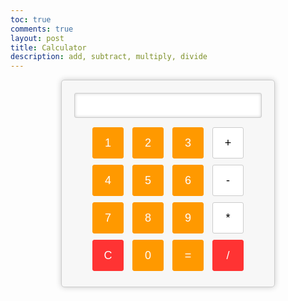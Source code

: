 ```yaml
---
toc: true
comments: true
layout: post
title: Calculator
description: add, subtract, multiply, divide
---
```


<div id="calculator">
    <input type="text" id="display" readonly>
    <div id="buttons">
        <button onclick="appendToDisplay('1')">1</button>
        <button onclick="appendToDisplay('2')">2</button>
        <button onclick="appendToDisplay('3')">3</button>
        <button onclick="appendToDisplay('+')">+</button>
        <button onclick="appendToDisplay('4')">4</button>
        <button onclick="appendToDisplay('5')">5</button>
        <button onclick="appendToDisplay('6')">6</button>
        <button onclick="appendToDisplay('-')">-</button>
        <button onclick="appendToDisplay('7')">7</button>
        <button onclick="appendToDisplay('8')">8</button>
        <button onclick="appendToDisplay('9')">9</button>
        <button onclick="appendToDisplay('*')">*</button>
        <button onclick="clearDisplay()">C</button>
        <button onclick="appendToDisplay('0')">0</button>
        <button onclick="calculate()">=</button>
        <button onclick="appendToDisplay('/')">/</button>
    </div>
</div>

<style>
/* Calculator Container */
#calculator {
    width: 300px;
    margin: 0 auto;
    padding: 20px;
    border: 1px solid #ccc;
    border-radius: 5px;
    box-shadow: 0 0 10px rgba(0, 0, 0, 0.2);
    background-color: #f7f7f7;
    text-align: center;
}

/* Calculator Display */
#display {
    width: 100%;
    height: 40px;
    margin-bottom: 10px;
    font-size: 18px;
    text-align: right;
    padding: 5px;
    background-color: #fff;
    border: 1px solid #ccc;
    border-radius: 3px;
    box-shadow: inset 0 0 5px rgba(0, 0, 0, 0.2);
}

/* Calculator Buttons */
#buttons button {
    width: 50px;
    height: 50px;
    font-size: 18px;
    margin: 5px;
    cursor: pointer;
    border: 1px solid #ccc;
    border-radius: 3px;
    background-color: #fff;
}

/* Calculator Buttons (Operator Buttons) */
#buttons button:nth-child(4n-3),
#buttons button:nth-child(4n-2),
#buttons button:nth-child(4n-1),
#buttons button:last-child {
    background-color: #ff9900;
    color: #fff;
    border: 1px solid #ff9900;
}

/* Calculator Buttons (Clear and Equals) */
#buttons button:nth-child(13),
#buttons button:nth-child(16) {
    background-color: #ff3333;
    color: #fff;
    border: 1px solid #ff3333;
}
</style>

<script>
function appendToDisplay(value) {
    document.getElementById('display').value += value;
}

function clearDisplay() {
    document.getElementById('display').value = '';
}

function calculate() {
    try {
        document.getElementById('display').value = eval(document.getElementById('display').value);
    } catch (error) {
        document.getElementById('display').value = 'Error';
    }
}
</script>